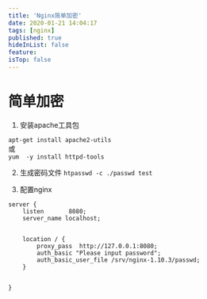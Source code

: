 ```yaml
---
title: 'Nginx简单加密'
date: 2020-01-21 14:04:17
tags: [nginx]
published: true
hideInList: false
feature: 
isTop: false
---
```

# 简单加密


1. 安装apache工具包

`apt-get install apache2-utils`  
或  
`yum  -y install httpd-tools`  

2. 生成密码文件
`htpasswd -c ./passwd test`


3. 配置nginx
```
server {
    listen       8080;
    server_name localhost;
  

    location / {
        proxy_pass  http://127.0.0.1:8080;
		auth_basic "Please input password"; 
        auth_basic_user_file /srv/nginx-1.10.3/passwd;
    }


}
```